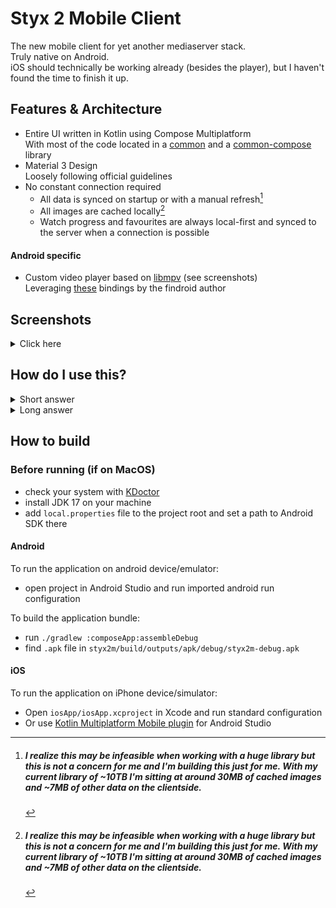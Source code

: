 # Styx 2 Mobile Client

The new mobile client for yet another mediaserver stack.<br>
Truly native on Android.<br>
iOS should technically be working already (besides the player), but I haven't found the time to finish it up.

## Features & Architecture
- Entire UI written in Kotlin using Compose Multiplatform
	<br>With most of the code located in a [common](https://github.com/Vodes/Styx-Common) and a [common-compose](https://github.com/Vodes/Styx-Common-Compose) library
- Material 3 Design
	<br>Loosely following official guidelines
- No constant connection required
	- All data is synced on startup or with a manual refresh[^1]<br>
	- All images are cached locally[^1]<br>
	- Watch progress and favourites are always local-first and synced to the server when a connection is possible

#### Android specific
- Custom video player based on [libmpv](https://mpv.io) (see screenshots)
	<br>Leveraging [these](https://github.com/jarnedemeulemeester/libmpv-android) bindings by the findroid author


## Screenshots
<details>
	<summary>Click here</summary>

  #### Search & Detail view
  <img src="https://i.ibb.co/wCzf1qj/Screenshot-20240325-235619.webp" title="search" height="450"/>
  <img src="https://i.ibb.co/CBTJMDp/Screenshot-20240325-235453.webp" title="detail view" height="450"/>


  #### Settings
  <img src="https://i.ibb.co/kJcLwWv/Screenshot-20240325-235756.webp" title="general settings" height="450"/>
  <img src="https://i.ibb.co/rFCyDF3/Screenshot-20240325-235808.webp" title="player settings" height="450"/>


  #### Player view
  ![player view](https://i.ibb.co/w77YMD7/Screenshot-20240325-235545.webp)
</details>

## How do I use this?
<details>
	<summary>Short answer</summary>
	You don't.
</details>

<details>
	<summary>Long answer</summary>
  
There is no public instance for this.<br>
You will have to build every part of the [ecosystem](https://github.com/Vodes?tab=repositories&q=Styx&language=kotlin) yourself and run it on your own server.
</details>


## How to build
### Before running (if on MacOS)
 - check your system with [KDoctor](https://github.com/Kotlin/kdoctor)
 - install JDK 17 on your machine
 - add `local.properties` file to the project root and set a path to Android SDK there

#### Android
To run the application on android device/emulator:  
 - open project in Android Studio and run imported android run configuration

To build the application bundle:
 - run `./gradlew :composeApp:assembleDebug`
 - find `.apk` file in `styx2m/build/outputs/apk/debug/styx2m-debug.apk`

#### iOS
To run the application on iPhone device/simulator:
 - Open `iosApp/iosApp.xcproject` in Xcode and run standard configuration
 - Or use [Kotlin Multiplatform Mobile plugin](https://plugins.jetbrains.com/plugin/14936-kotlin-multiplatform-mobile) for Android Studio

[^1]: ##### I realize this may be infeasible when working with a huge library but this is not a concern for me and I'm building this just for me. With my current library of ~10TB I'm sitting at around 30MB of cached images and ~7MB of other data on the clientside.
